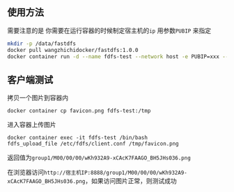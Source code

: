 ## 使用方法

需要注意的是 你需要在运行容器的时候制定宿主机的`ip` 用参数`PUBIP` 来指定

```bash
mkdir -p /data/fastdfs
docker pull wangzhichidocker/fastdfs:1.0.0
docker container run -d --name fdfs-test --network host -e PUBIP=xxx --mount type=bind,source=/data/fastdfs,target=/data/fastdfs wangzhichidocker/fastdfs:1.0.0
```

## 客户端测试

拷贝一个图片到容器内

```
docker container cp favicon.png fdfs-test:/tmp
```

进入容器上传图片

```
docker container exec -it fdfs-test /bin/bash
fdfs_upload_file /etc/fdfs/client.conf /tmp/favicon.png 
```

返回值为`group1/M00/00/00/wKh932A9-xCAcK7FAAGO_BH5JHs036.png`

在浏览器访问`http://宿主机IP:8888/group1/M00/00/00/wKh932A9-xCAcK7FAAGO_BH5JHs036.png`，如果访问图片正常，则测试成功
